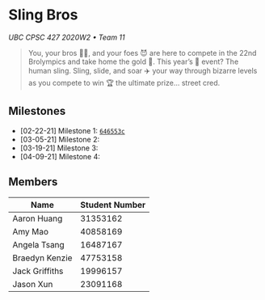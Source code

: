 # Sling Bros

*UBC CPSC 427 2020W2 • Team 11*

> You, your bros 👯‍♂️, and your foes 😈 are here to compete in the 22nd Brolympics and take home the gold 🥇.
This year’s 📆 event? The human sling. Sling, slide, and soar ✈️ your way through bizarre levels as you
compete to win 🏆 the ultimate prize... street cred.

## Milestones

- [02-22-21] Milestone 1: [`646553c`](https://github.students.cs.ubc.ca/CPSC427-2020W-T2/Team-11/commit/646553c6348b3a88ce9cca9a5fdd7acf8eae75d8)
- [03-05-21] Milestone 2: 
- [03-19-21] Milestone 3:
- [04-09-21] Milestone 4:

## Members

| Name           | Student Number |
|----------------|----------------|
| Aaron Huang    | 31353162       |
| Amy Mao        | 40858169       |
| Angela Tsang   | 16487167       |
| Braedyn Kenzie | 47753158       |
| Jack Griffiths | 19996157       |
| Jason Xun      | 23091168       |
